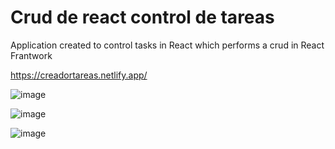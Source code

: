 # Crud de react control de tareas


Application created to control tasks in React which performs a crud in React Frantwork


https://creadortareas.netlify.app/


![image](https://github.com/Jaime-U-Lopez/crud-react-simple/assets/50783391/b11bc7f5-1d67-455d-9391-1b07a3cafc64)

![image](https://github.com/Jaime-U-Lopez/crud-react-simple/assets/50783391/0f81ea3b-ab16-452f-b998-d617eb5ee14f)


![image](https://github.com/Jaime-U-Lopez/crud-react-simple/assets/50783391/8572e3ef-ecf9-4863-9629-9af028d92009)
